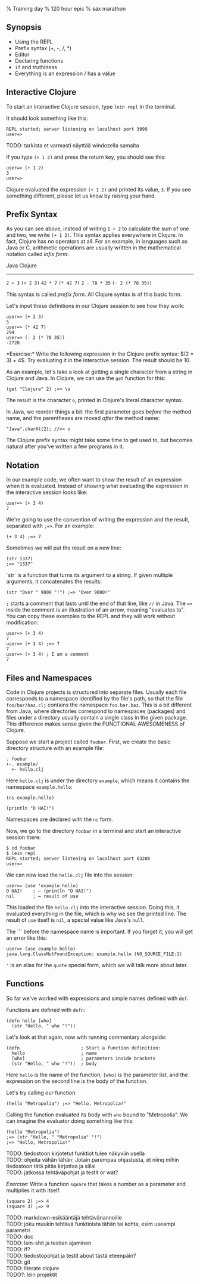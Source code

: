 % Training day
% 120 hour epic
% sax marathon

## Synopsis

- Using the REPL
- Prefix syntax (+, -, /, \*)
- Editor
- Declaring functions
- `if` and truthiness
- Everything is an expression / has a value

## Interactive Clojure

To start an interactive Clojure session, type `lein repl` in the terminal.

It should look something like this:

```
REPL started; server listening on localhost port 3099
user=>
```

<section class="alert alert-error">
TODO: tarkista et varmasti näyttää windozella samalta
</section>

If you type `(+ 1 2)` and press the return key, you should see this:

```{.clojure}
user=> (+ 1 2)
3
user=>
```

Clojure evaluated the expression `(+ 1 2)` and printed its value, `3`. If you
see something different, please let us know by raising your hand.

## Prefix Syntax

As you can see above, instead of writing `1 + 2` to calculate the sum of one
and two, we write `(+ 1 2)`. This syntax applies everywhere in Clojure. In
fact, Clojure has no operators at all. For an example, in languages such as
Java or C, arithmetic operations are usually written in the mathematical
notation called *infix form*:

Java           Clojure
-------        -------
`2 + 3`        `(+ 2 3)`
`42 * 7`       `(* 42 7)`
`2 - 78 * 35`  `(- 2 (* 78 35))`

<!-- `* -->

This syntax is called *prefix form*. All Clojure syntax is of this basic form.

Let's input these definitions in our Clojure session to see how they work:

```{.clojure}
user=> (+ 2 3)
5
user=> (* 42 7)
294
user=> (- 2 (* 78 35))
-2728
```


<section class="exercise alert alert-success">
*Exercise:* Write the following expression in the Clojure prefix syntax: $(2 *
3) + 4$. Try evaluating it in the interactive session. The result should be
10.
</section>

As an example, let's take a look at getting a single character from a string
in Clojure and Java. In Clojure, we can use the `get` function for this:

```{.clojure}
(get "Clojure" 2) ;=> \o
```

<!-- `* -->

The result is the character `o`, printed in Clojure's literal character
syntax.

In Java, we reorder things a bit: the first parameter goes *before* the method
name, and the parentheses are moved *after* the method name:

```{.java}
"Java".charAt(2); //=> v
```

The Clojure prefix syntax might take some time to get used to, but becomes
natural after you've written a few programs in it.

## Notation

In our example code, we often want to show the result of an expression
when it is evaluated. Instead of showing what evaluating the expression in the
interactive session looks like:

```{.clojure}
user=> (+ 3 4)
7
```

We're going to use the convention of writing the expression and the result,
separated with `;=>`. For an example:

```{.clojure}
(+ 3 4) ;=> 7
```

Sometimes we will put the result on a new line:

```{.clojure}
(str 1337)
;=> "1337"
```

<aside class="alert alert-info">
`str` is a function that turns its argument to a string. If given multiple
arguments, it concatenates the results:

```{.clojure}
(str "Over " 9000 "!") ;=> "Over 9000!"
```

</aside>

`;` starts a comment that lasts until the end of that line, like `//` in Java.
The `=>` inside the comment is an illustration of an arrow, meaning "evaluates
to". You can copy these examples to the REPL and they will work without
modification:

```{.clojure}
user=> (+ 3 4)
7
user=> (+ 3 4) ;=> 7
7
user=> (+ 3 4) ; I am a comment
7
```

## Files and Namespaces

Code in Clojure projects is structured into separate files. Usually each file
corresponds to a namespace identified by the file's path, so that the file
`foo/bar/baz.clj` contains the namespace `foo.bar.baz`. This is a bit
different from Java, where directories correspond to namespaces (packages) and
files under a directory usually contain a single class in the given package.
This difference makes sense given the FUNCTIONAL AWESOMENESS of Clojure.

Suppose we start a project called `foobar`. First, we create the basic
directory structure with an example file:

```
. foobar
+-. example/
  +- hello.clj
```

Here `hello.clj` is under the directory `example`, which means it contains the
namespace `example.hello`:

```{.clojure}
(ns example.hello)

(println "O HAI!")
```

Namespaces are declared with the `ns` form.

Now, we go to the directory `foobar` in a terminal and start an interactive
session there:

```
$ cd foobar
$ lein repl
REPL started; server listening on localhost port 63206
user=>
```

We can now load the `hello.clj` file into the session:

```{.clojure}
user=> (use 'example.hello)
O HAI!    ; ← (println "O HAI!")
nil       ; ← result of use
```

This loaded the file `hello.clj` into the interactive session. Doing this, it
evaluated everything in the file, which is why we see the printed line. The
result of `use` itself is `nil`, a special value like Java's `null`.

<aside class="alert alert-error">
The `'` before the namespace name is important. If you forget it, you will get
an error like this:

```{.clojure}
user=> (use example.hello)
java.lang.ClassNotFoundException: example.hello (NO_SOURCE_FILE:1)
```

`'` is an alias for the  `quote` special form, which we will talk more about
later.
</aside>

## Functions

So far we've worked with expressions and simple names defined with `def`.

Functions are defined with `defn`:

```{.clojure}
(defn hello [who]
  (str "Hello, " who "!"))
```

Let's look at that again, now with running commentary alongside:

```{.clojure}
(defn                       ; Start a function definition:
  hello                     ; name
  [who]                     ; parameters inside brackets
  (str "Hello, " who "!"))  ; body
```

Here `hello` is the name of the function, `[who]` is the parameter list, and
the expression on the second line is the body of the function.

Let's try calling our function:

```{.clojure}
(hello "Metropolia") ;=> "Hello, Metropolia!"
```

Calling the function evaluated its body with `who` bound to "Metropolia".
We can imagine the evaluator doing something like this:

```{.clojure}
(hello "Metropolia")
;=> (str "Hello, " "Metropolia" "!")
;=> "Hello, Metropolia!"
```

<section class="alert alert-error">
TODO: tiedostoon kirjotetut funktiot tulee näkyviin usella
</section>

<section class="alert alert-error">
TODO: ohjeita vähän tähän: Jotain parempaa ohjastusta, et niinq mihin
tiedostoon tätä pitäs kirjottaa ja sillai
</section>

<section class="alert alert-error">
TODO: jatkossa tehtäväpohjat ja testit or wat?
</section>

<section class="exercise alert alert-success">

*Exercise:*
Write a function `square` that takes a number as a parameter and multiplies it with itself.

```{.clojure}
(square 2) ;=> 4
(square 3) ;=> 9
```

</section>

<section class="alert alert-error">
TODO: markdown-esikääntäjä tehtävänannoille
</section>

<section class="alert alert-error">
TODO: joku muukin tehtävä funktioista tähän tai kohta, esim useampi parametri
</section>

<section class="alert alert-error">
TODO: doc
</section>

<section class="alert alert-error">
TODO: lein-shit ja testien ajaminen
</section>

<section class="alert alert-error">
TODO: if?
</section>

<section class="alert alert-error">
TODO: tiedostopohjat ja testit about tästä eteenpäin?
</section>

<section class="alert alert-error">
TODO: git
</section>

<section class="alert alert-error">
TODO: literate clojure
</section>

<section class="alert alert-error">
TODO?: lein projektit
</section>
